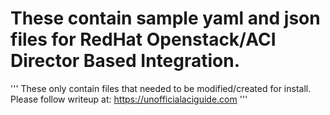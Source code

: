 # These contain sample yaml and json files for RedHat Openstack/ACI Director Based Integration.
''' These only contain files that needed to be modified/created for install.
Please follow writeup at: https://unofficialaciguide.com
'''
